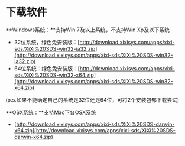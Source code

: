 # 下载软件

**Windows系统：**支持Win 7及以上系统，不支持Win Xp及以下系统

* 32位系统，绿色免安装版：[http://download.xixisys.com/apps/xixi-sds/XiXi%20SDS-win32-ia32.zip](http://download.xixisys.com/apps/xixi-sds/XiXi%20SDS-win32-ia32.zip)
* 64位系统：绿色免安装版：[http://download.xixisys.com/apps/xixi-sds/XiXi%20SDS-win32-x64.zip](http://download.xixisys.com/apps/xixi-sds/XiXi%20SDS-win32-x64.zip)

\(p.s.如果不能确定自己的系统是32位还是64位，可将2个安装包都下载尝试\)

**OSX系统：**支持Mac下各OSX系统

* [http://download.xixisys.com/apps/xixi-sds/XiXi%20SDS-darwin-x64.zip](http://download.xixisys.com/apps/xixi-sds/XiXi%20SDS-darwin-x64.zip)

#### 




